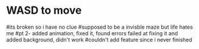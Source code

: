 # WASD to move
#its broken so i have no clue
#supposed to be a invisble maze but life hates me
#pt 2- added animation, fixed it, found errors failed at fixing it and added background, didn't work
#couldn't add feature since i never finished

